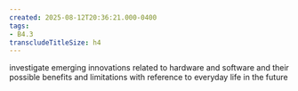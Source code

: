 ```yaml
---
created: 2025-08-12T20:36:21.000-0400
tags:
- B4.3
transcludeTitleSize: h4
---
```


investigate emerging innovations related to hardware and software and their possible benefits and limitations with reference to everyday life in the future